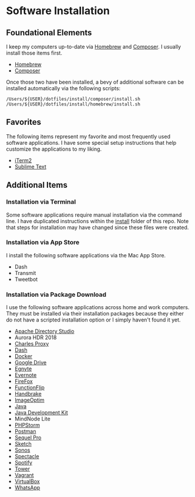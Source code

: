 # Software Installation

## Foundational Elements
I keep my computers up-to-date via [Homebrew](https://brew.sh/) and [Composer](https://getcomposer.org/). I usually install those items first.

* [Homebrew](https://github.com/dascentral/dotfiles/blob/master/install/homebrew.md)
* [Composer](https://github.com/dascentral/dotfiles/blob/master/install/composer.md)

Once those two have been installed, a bevy of additional software can be installed automatically via the following scripts:

```
/Users/${USER}/dotfiles/install/composer/install.sh
/Users/${USER}/dotfiles/install/homebrew/install.sh
```



## Favorites
The following items represent my favorite and most frequently used software applications. I have some special setup instructions that help customize the applications to my liking.

* [iTerm2](https://github.com/dascentral/dotfiles/blob/master/install/iTerm2.md)
* [Sublime Text](https://github.com/dascentral/dotfiles/blob/master/install/sublime.md)



## Additional Items

### Installation via Terminal
Some software applications require manual installation via the command line. I have duplicated instructions within the [install](https://github.com/dascentral/dotfiles/tree/master/install) folder of this repo. Note that steps for installation may have changed since these files were created.


### Installation via App Store
I install the following software applications via the Mac App Store.

* Dash
* Transmit
* Tweetbot


### Installation via Package Download
I use the following software applications across home and work computers. They must be installed via their installation packages because they either do not have a scripted installation option or I simply haven't found it yet.

* [Apache Directory Studio](http://directory.apache.org/studio/)
* Aurora HDR 2018
* [Charles Proxy](https://www.charlesproxy.com/)
* [Dash](https://kapeli.com/dash)
* [Docker](https://store.docker.com/editions/community/docker-ce-desktop-mac)
* [Google Drive](https://www.google.com/drive/download/)
* [Egnyte](https://akqa.egnyte.com/SimpleUI/appsPage.do)
* [Evernote](http://www.evernote.com/)
* [FireFox](http://www.mozilla.org/en-US/firefox/new/)
* [FunctionFlip](http://kevingessner.com/software/functionflip/)
* [Handbrake](https://handbrake.fr/downloads.php)
* [ImageOptim](https://imageoptim.com/mac)
* [Java](https://java.com/en/download/mac_download.jsp)
* [Java Development Kit](http://www.oracle.com/technetwork/java/javase/downloads/jdk9-downloads-3848520.html)
* MindNode Lite
* [PHPStorm](http://www.jetbrains.com/phpstorm/)
* [Postman](https://www.getpostman.com/)
* [Sequel Pro](http://www.sequelpro.com/download/)
* [Sketch](https://www.sketchapp.com/)
* [Sonos](http://www.sonos.com/en-us/controller-app)
* [Spectacle](https://www.spectacleapp.com/)
* [Spotify](http://www.spotify.com/)
* [Tower](https://www.git-tower.com/)
* [Vagrant](http://www.vagrantup.com/downloads.html)
* [VirtualBox](https://www.virtualbox.org/wiki/Downloads)
* [WhatsApp](https://www.whatsapp.com/download/)
